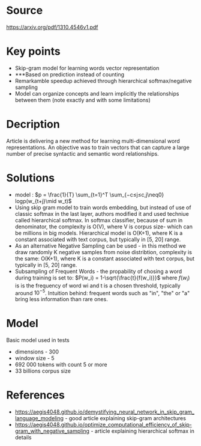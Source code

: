 # Source
https://arxiv.org/pdf/1310.4546v1.pdf

# Key points
- Skip-gram model for learning words vector representation
- ***Based on prediction instead of counting 
- Remarkamble speedup achieved through hierarchical softmax/negative sampling
- Model can organize concepts and learn implicitly the relationships between them (note exactly and with some limitations)

# Decription
Article is delivering a new method for learning multi-dimensional word representations. An objective was to train vectors that can capture a large number of precise syntactic and semantic word relationships.

# Solutions
- model : $p = \frac{1}{T} \sum_{t=1}^T \sum_{−c≤j≤c,j\neq0} logp(w_{t+j}\mid w_t)$
- Using skip gram model to train words embedding, but instead of use of classic softmax in the last layer, authors modified it and used techniue called hierarchical softmax. In softmax classifier, because of sum in denominator, the complexity is O(V), where V is corpus size- which can be millions in big models. Hierarchical model is O(K+1), where K is a constant associated with text corpus, but typically in [5, 20] range.
- As an alternative Negative Sampling can be used - in this method we draw randomly K negative samples from noise distribtion, complexity is the same:  O(K+1), where K is a constant associated with text corpus, but typically in [5, 20] range.
- Subsampling of Frequent Words - the propability of chosing a word during training is set to:
				$P(w_i) = 1-\sqrt{\frac{t}{f(w_i)}}$
	where $f(w_i)$ is is the frequency of word wi and t is a chosen threshold, typically around $10^{-5}$. Intuition behind: frequent words such as "in", "the" or "a" bring less information than rare ones.


# Model
Basic model used in tests
-  dimensions - 300
- window size - 5
- 692 000 tokens with count 5 or more
- 33 billions corpus size


# References
- https://aegis4048.github.io/demystifying_neural_network_in_skip_gram_language_modeling - good article explaining skip-gram architectures
- https://aegis4048.github.io/optimize_computational_efficiency_of_skip-gram_with_negative_sampling - article explaining hierarchical softmax in details


